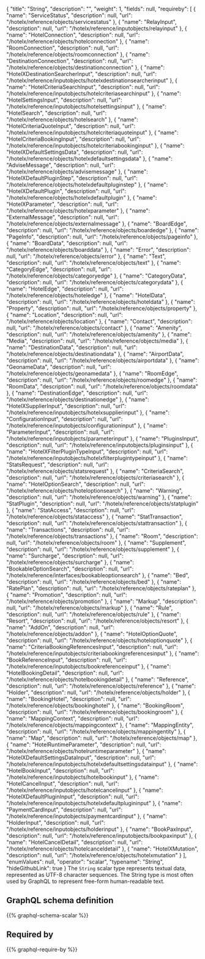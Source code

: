 {
  "title": "String",
  "description": "",
  "weight": 1,
  "fields": null,
  "requireby": [
    {
      "name": "ServiceStatus",
      "description": null,
      "url": "/hotelx/reference/objects/servicestatus"
    },
    {
      "name": "RelayInput",
      "description": null,
      "url": "/hotelx/reference/inputobjects/relayinput"
    },
    {
      "name": "HotelConnection",
      "description": null,
      "url": "/hotelx/reference/objects/hotelconnection"
    },
    {
      "name": "RoomConnection",
      "description": null,
      "url": "/hotelx/reference/objects/roomconnection"
    },
    {
      "name": "DestinationConnection",
      "description": null,
      "url": "/hotelx/reference/objects/destinationconnection"
    },
    {
      "name": "HotelXDestinationSearcherInput",
      "description": null,
      "url": "/hotelx/reference/inputobjects/hotelxdestinationsearcherinput"
    },
    {
      "name": "HotelCriteriaSearchInput",
      "description": null,
      "url": "/hotelx/reference/inputobjects/hotelcriteriasearchinput"
    },
    {
      "name": "HotelSettingsInput",
      "description": null,
      "url": "/hotelx/reference/inputobjects/hotelsettingsinput"
    },
    {
      "name": "HotelSearch",
      "description": null,
      "url": "/hotelx/reference/objects/hotelsearch"
    },
    {
      "name": "HotelCriteriaQuoteInput",
      "description": null,
      "url": "/hotelx/reference/inputobjects/hotelcriteriaquoteinput"
    },
    {
      "name": "HotelCriteriaBookingInput",
      "description": null,
      "url": "/hotelx/reference/inputobjects/hotelcriteriabookinginput"
    },
    {
      "name": "HotelXDefaultSettingsData",
      "description": null,
      "url": "/hotelx/reference/objects/hotelxdefaultsettingsdata"
    },
    {
      "name": "AdviseMessage",
      "description": null,
      "url": "/hotelx/reference/objects/advisemessage"
    },
    {
      "name": "HotelXDefaultPluginStep",
      "description": null,
      "url": "/hotelx/reference/objects/hotelxdefaultpluginstep"
    },
    {
      "name": "HotelXDefaultPlugin",
      "description": null,
      "url": "/hotelx/reference/objects/hotelxdefaultplugin"
    },
    {
      "name": "HotelXParameter",
      "description": null,
      "url": "/hotelx/reference/objects/hotelxparameter"
    },
    {
      "name": "ExternalMessage",
      "description": null,
      "url": "/hotelx/reference/objects/externalmessage"
    },
    {
      "name": "BoardEdge",
      "description": null,
      "url": "/hotelx/reference/objects/boardedge"
    },
    {
      "name": "PageInfo",
      "description": null,
      "url": "/hotelx/reference/objects/pageinfo"
    },
    {
      "name": "BoardData",
      "description": null,
      "url": "/hotelx/reference/objects/boarddata"
    },
    {
      "name": "Error",
      "description": null,
      "url": "/hotelx/reference/objects/error"
    },
    {
      "name": "Text",
      "description": null,
      "url": "/hotelx/reference/objects/text"
    },
    {
      "name": "CategoryEdge",
      "description": null,
      "url": "/hotelx/reference/objects/categoryedge"
    },
    {
      "name": "CategoryData",
      "description": null,
      "url": "/hotelx/reference/objects/categorydata"
    },
    {
      "name": "HotelEdge",
      "description": null,
      "url": "/hotelx/reference/objects/hoteledge"
    },
    {
      "name": "HotelData",
      "description": null,
      "url": "/hotelx/reference/objects/hoteldata"
    },
    {
      "name": "Property",
      "description": null,
      "url": "/hotelx/reference/objects/property"
    },
    {
      "name": "Location",
      "description": null,
      "url": "/hotelx/reference/objects/location"
    },
    {
      "name": "Contact",
      "description": null,
      "url": "/hotelx/reference/objects/contact"
    },
    {
      "name": "Amenity",
      "description": null,
      "url": "/hotelx/reference/objects/amenity"
    },
    {
      "name": "Media",
      "description": null,
      "url": "/hotelx/reference/objects/media"
    },
    {
      "name": "DestinationData",
      "description": null,
      "url": "/hotelx/reference/objects/destinationdata"
    },
    {
      "name": "AirportData",
      "description": null,
      "url": "/hotelx/reference/objects/airportdata"
    },
    {
      "name": "GeonameData",
      "description": null,
      "url": "/hotelx/reference/objects/geonamedata"
    },
    {
      "name": "RoomEdge",
      "description": null,
      "url": "/hotelx/reference/objects/roomedge"
    },
    {
      "name": "RoomData",
      "description": null,
      "url": "/hotelx/reference/objects/roomdata"
    },
    {
      "name": "DestinationEdge",
      "description": null,
      "url": "/hotelx/reference/objects/destinationedge"
    },
    {
      "name": "HotelXSupplierInput",
      "description": null,
      "url": "/hotelx/reference/inputobjects/hotelxsupplierinput"
    },
    {
      "name": "ConfigurationInput",
      "description": null,
      "url": "/hotelx/reference/inputobjects/configurationinput"
    },
    {
      "name": "ParameterInput",
      "description": null,
      "url": "/hotelx/reference/inputobjects/parameterinput"
    },
    {
      "name": "PluginsInput",
      "description": null,
      "url": "/hotelx/reference/inputobjects/pluginsinput"
    },
    {
      "name": "HotelXFilterPluginTypeInput",
      "description": null,
      "url": "/hotelx/reference/inputobjects/hotelxfilterplugintypeinput"
    },
    {
      "name": "StatsRequest",
      "description": null,
      "url": "/hotelx/reference/objects/statsrequest"
    },
    {
      "name": "CriteriaSearch",
      "description": null,
      "url": "/hotelx/reference/objects/criteriasearch"
    },
    {
      "name": "HotelOptionSearch",
      "description": null,
      "url": "/hotelx/reference/objects/hoteloptionsearch"
    },
    {
      "name": "Warning",
      "description": null,
      "url": "/hotelx/reference/objects/warning"
    },
    {
      "name": "StatPlugin",
      "description": null,
      "url": "/hotelx/reference/objects/statplugin"
    },
    {
      "name": "StatAccess",
      "description": null,
      "url": "/hotelx/reference/objects/stataccess"
    },
    {
      "name": "StatTransaction",
      "description": null,
      "url": "/hotelx/reference/objects/stattransaction"
    },
    {
      "name": "Transactions",
      "description": null,
      "url": "/hotelx/reference/objects/transactions"
    },
    {
      "name": "Room",
      "description": null,
      "url": "/hotelx/reference/objects/room"
    },
    {
      "name": "Supplement",
      "description": null,
      "url": "/hotelx/reference/objects/supplement"
    },
    {
      "name": "Surcharge",
      "description": null,
      "url": "/hotelx/reference/objects/surcharge"
    },
    {
      "name": "BookableOptionSearch",
      "description": null,
      "url": "/hotelx/reference/interfaces/bookableoptionsearch"
    },
    {
      "name": "Bed",
      "description": null,
      "url": "/hotelx/reference/objects/bed"
    },
    {
      "name": "RatePlan",
      "description": null,
      "url": "/hotelx/reference/objects/rateplan"
    },
    {
      "name": "Promotion",
      "description": null,
      "url": "/hotelx/reference/objects/promotion"
    },
    {
      "name": "Markup",
      "description": null,
      "url": "/hotelx/reference/objects/markup"
    },
    {
      "name": "Rule",
      "description": null,
      "url": "/hotelx/reference/objects/rule"
    },
    {
      "name": "Resort",
      "description": null,
      "url": "/hotelx/reference/objects/resort"
    },
    {
      "name": "AddOn",
      "description": null,
      "url": "/hotelx/reference/objects/addon"
    },
    {
      "name": "HotelOptionQuote",
      "description": null,
      "url": "/hotelx/reference/objects/hoteloptionquote"
    },
    {
      "name": "CriteriaBookingReferencesInput",
      "description": null,
      "url": "/hotelx/reference/inputobjects/criteriabookingreferencesinput"
    },
    {
      "name": "BookReferenceInput",
      "description": null,
      "url": "/hotelx/reference/inputobjects/bookreferenceinput"
    },
    {
      "name": "HotelBookingDetail",
      "description": null,
      "url": "/hotelx/reference/objects/hotelbookingdetail"
    },
    {
      "name": "Reference",
      "description": null,
      "url": "/hotelx/reference/objects/reference"
    },
    {
      "name": "Holder",
      "description": null,
      "url": "/hotelx/reference/objects/holder"
    },
    {
      "name": "BookingHotel",
      "description": null,
      "url": "/hotelx/reference/objects/bookinghotel"
    },
    {
      "name": "BookingRoom",
      "description": null,
      "url": "/hotelx/reference/objects/bookingroom"
    },
    {
      "name": "MappingContext",
      "description": null,
      "url": "/hotelx/reference/objects/mappingcontext"
    },
    {
      "name": "MappingEntity",
      "description": null,
      "url": "/hotelx/reference/objects/mappingentity"
    },
    {
      "name": "Map",
      "description": null,
      "url": "/hotelx/reference/objects/map"
    },
    {
      "name": "HotelRuntimeParameter",
      "description": null,
      "url": "/hotelx/reference/objects/hotelruntimeparameter"
    },
    {
      "name": "HotelXDefaultSettingsDataInput",
      "description": null,
      "url": "/hotelx/reference/inputobjects/hotelxdefaultsettingsdatainput"
    },
    {
      "name": "HotelBookInput",
      "description": null,
      "url": "/hotelx/reference/inputobjects/hotelbookinput"
    },
    {
      "name": "HotelCancelInput",
      "description": null,
      "url": "/hotelx/reference/inputobjects/hotelcancelinput"
    },
    {
      "name": "HotelXDefaultPluginInput",
      "description": null,
      "url": "/hotelx/reference/inputobjects/hotelxdefaultplugininput"
    },
    {
      "name": "PaymentCardInput",
      "description": null,
      "url": "/hotelx/reference/inputobjects/paymentcardinput"
    },
    {
      "name": "HolderInput",
      "description": null,
      "url": "/hotelx/reference/inputobjects/holderinput"
    },
    {
      "name": "BookPaxInput",
      "description": null,
      "url": "/hotelx/reference/inputobjects/bookpaxinput"
    },
    {
      "name": "HotelCancelDetail",
      "description": null,
      "url": "/hotelx/reference/objects/hotelcanceldetail"
    },
    {
      "name": "HotelXMutation",
      "description": null,
      "url": "/hotelx/reference/objects/hotelxmutation"
    }
  ],
  "enumValues": null,
  "operator": "scalar",
  "typename": "String",
  "hideGithubLink": true
}
The `String` scalar type represents textual data, represented as UTF-8 character sequences. The String type is most often used by GraphQL to represent free-form human-readable text.
## GraphQL schema definition

{{% graphql-schema-scalar %}}

## Required by

{{% graphql-require-by %}}
